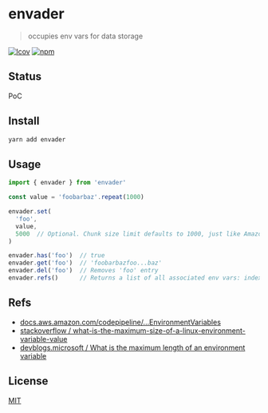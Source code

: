 # envader
> occupies env vars for data storage

[![lcov](https://img.shields.io/badge/dynamic/json?url=https%3A%2F%2Fgithub.com%2Fantongolub%2Fmisc%2Freleases%2Fdownload%2Flcov%2Flcov-sum.json&query=%24.scopes.packages_env_envader.max&label=lcov&color=brightgreen)](https://github.com/antongolub/misc/releases/download/lcov/lcov.info)
[![npm](https://img.shields.io/npm/v/envader.svg?&color=white)](https://www.npmjs.com/package/envader)

## Status
PoC

## Install
```sh
yarn add envader
```

## Usage
```ts
import { envader } from 'envader'

const value = 'foobarbaz'.repeat(1000)

envader.set(
  'foo',
  value,
  5000  // Optional. Chunk size limit defaults to 1000, just like Amazon does
)

envader.has('foo')  // true
envader.get('foo')  // 'foobarbazfoo...baz'
envader.del('foo')  // Removes 'foo' entry
envader.refs()      // Returns a list of all associated env vars: index and chunks
```

## Refs
* [docs.aws.amazon.com/codepipeline/...EnvironmentVariables](https://docs.aws.amazon.com/codepipeline/latest/userguide/action-reference-CodeBuild.html#action-reference-CodeBuild-config)
* [stackoverflow / what-is-the-maximum-size-of-a-linux-environment-variable-value](https://stackoverflow.com/questions/1078031/what-is-the-maximum-size-of-a-linux-environment-variable-value)
* [devblogs.microsoft / What is the maximum length of an environment variable](https://devblogs.microsoft.com/oldnewthing/20100203-00/?p=15083#:~:text=The%20theoretical%20maximum%20length%20of,that%20theoretical%20maximum%20in%20practice.)

## License
[MIT](./LICENSE)
